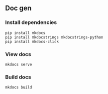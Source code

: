 

## Doc gen

### Install dependencies
```
pip install mkdocs
pip install mkdocstrings mkdocstrings-python
pip install mkdocs-click
```

### View docs
```
mkdocs serve
```

### Build docs
```
mkdocs build
```
